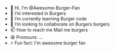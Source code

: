 - 👋 Hi, I’m @Awesome-Burger-Fan
- 👀 I’m interested in Burgers
- 🌱 I’m currently learning Burger code
- 💞️ I’m looking to collaborate on Burgers burgers
- 📫 How to reach me Mail me burgers
- 😄 Pronouns: ...
- ⚡ Fun fact: I'm awesome burger fan

<!---
Awesome-Burger-Fan/Awesome-Burger-Fan is a ✨ special ✨ repository because its `README.md` (this file) appears on your GitHub profile.
You can click the Preview link to take a look at your changes.
--->
